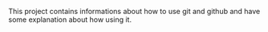 This project contains informations about how to use git and github and have some explanation about how using it.
